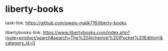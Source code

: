 # liberty-books

task-link: https://github.com/awais-malik716/liberty-books

libertybooks-link: https://www.libertybooks.com/index.php?route=product/search&search=The%20Alchemist%20(Pocket%20Edition)&category_id=0
